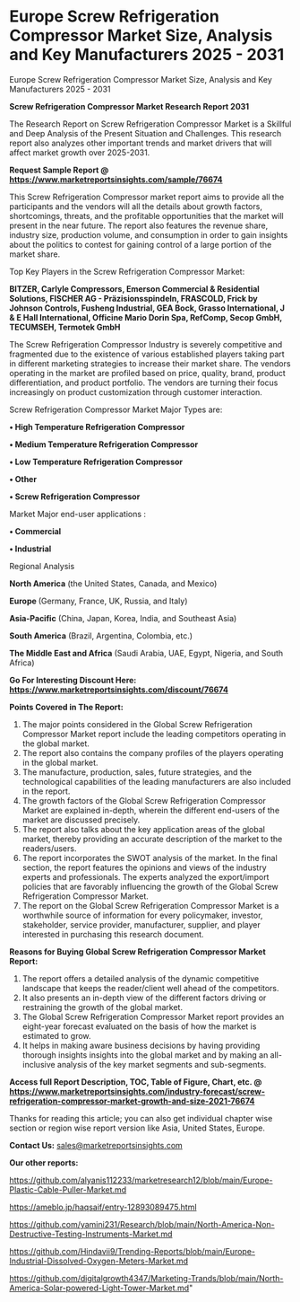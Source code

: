 # Europe Screw Refrigeration Compressor Market Size, Analysis and Key Manufacturers 2025 - 2031
Europe Screw Refrigeration Compressor Market Size, Analysis and Key Manufacturers 2025 - 2031

<strong>Screw Refrigeration Compressor Market Research Report 2031</strong>

The Research Report on Screw Refrigeration Compressor Market is a Skillful and Deep Analysis of the Present Situation and Challenges. This research report also analyzes other important trends and market drivers that will affect market growth over 2025-2031.

<strong>Request Sample Report @ <a href=https://www.marketreportsinsights.com/sample/76674>https://www.marketreportsinsights.com/sample/76674</a></strong>

This Screw Refrigeration Compressor market report aims to provide all the participants and the vendors will all the details about growth factors, shortcomings, threats, and the profitable opportunities that the market will present in the near future. The report also features the revenue share, industry size, production volume, and consumption in order to gain insights about the politics to contest for gaining control of a large portion of the market share.

Top Key Players in the Screw Refrigeration Compressor Market:

<strong>BITZER, Carlyle Compressors, Emerson Commercial & Residential Solutions, FISCHER AG - Präzisionsspindeln, FRASCOLD, Frick by Johnson Controls, Fusheng Industrial, GEA Bock, Grasso International, J & E Hall International, Officine Mario Dorin Spa, RefComp, Secop GmbH, TECUMSEH, Termotek GmbH</strong>

The Screw Refrigeration Compressor Industry is severely competitive and fragmented due to the existence of various established players taking part in different marketing strategies to increase their market share. The vendors operating in the market are profiled based on price, quality, brand, product differentiation, and product portfolio. The vendors are turning their focus increasingly on product customization through customer interaction.

Screw Refrigeration Compressor Market Major Types are:

<strong>• High Temperature Refrigeration Compressor

• Medium Temperature Refrigeration Compressor

• Low Temperature Refrigeration Compressor

• Other

• Screw Refrigeration Compressor</strong>

Market Major end-user applications :

<strong>• Commercial

• Industrial</strong>

Regional Analysis

</u><strong><b>North America</b></strong> (the United States, Canada, and Mexico)

<strong><b>Europe </b></strong>(Germany, France, UK, Russia, and Italy)

<strong><b>Asia-Pacific</b></strong> (China, Japan, Korea, India, and Southeast Asia)

<strong><b>South America</b></strong> (Brazil, Argentina, Colombia, etc.)

<strong><b>The Middle East and Africa</b></strong> (Saudi Arabia, UAE, Egypt, Nigeria, and South Africa)

<strong>Go For Interesting Discount Here: <a href=https://www.marketreportsinsights.com/discount/76674>https://www.marketreportsinsights.com/discount/76674</a></strong>

<strong>Points Covered in The Report:</strong>
<ol>
  <li>The major points considered in the Global Screw Refrigeration Compressor Market report include the leading competitors operating in the global market.</li>
  <li>The report also contains the company profiles of the players operating in the global market.</li>
  <li>The manufacture, production, sales, future strategies, and the technological capabilities of the leading manufacturers are also included in the report.</li>
  <li>The growth factors of the Global Screw Refrigeration Compressor Market are explained in-depth, wherein the different end-users of the market are discussed precisely.</li>
  <li>The report also talks about the key application areas of the global market, thereby providing an accurate description of the market to the readers/users.</li>
  <li>The report incorporates the SWOT analysis of the market. In the final section, the report features the opinions and views of the industry experts and professionals. The experts analyzed the export/import policies that are favorably influencing the growth of the Global Screw Refrigeration Compressor Market.</li>
  <li>The report on the Global Screw Refrigeration Compressor Market is a worthwhile source of information for every policymaker, investor, stakeholder, service provider, manufacturer, supplier, and player interested in purchasing this research document.</li>
</ol>
<strong>Reasons for Buying Global Screw Refrigeration Compressor Market Report:</strong>

<ol>
  <li>The report offers a detailed analysis of the dynamic competitive landscape that keeps the reader/client well ahead of the competitors.</li>
  <li>It also presents an in-depth view of the different factors driving or restraining the growth of the global market.</li>
  <li>The Global Screw Refrigeration Compressor Market report provides an eight-year forecast evaluated on the basis of how the market is estimated to grow.</li>
  <li>It helps in making aware business decisions by having providing thorough insights insights into the global market and by making an all-inclusive analysis of the key market segments and sub-segments.</li>
</ol>
<strong>Access full Report Description, TOC, Table of Figure, Chart, etc. @ <a href=https://www.marketreportsinsights.com/industry-forecast/screw-refrigeration-compressor-market-growth-and-size-2021-76674>https://www.marketreportsinsights.com/industry-forecast/screw-refrigeration-compressor-market-growth-and-size-2021-76674</a></strong>


Thanks for reading this article; you can also get individual chapter wise section or region wise report version like Asia, United States, Europe.

<strong>Contact Us:</strong>
sales@marketreportsinsights.com

<strong>Our other reports:</strong>

<a href=https://github.com/alyanis112233/marketresearch12/blob/main/Europe-Plastic-Cable-Puller-Market.md>https://github.com/alyanis112233/marketresearch12/blob/main/Europe-Plastic-Cable-Puller-Market.md</a>

<a href=https://ameblo.jp/haqsaif/entry-12893089475.html>https://ameblo.jp/haqsaif/entry-12893089475.html</a>

<a href=https://github.com/yamini231/Research/blob/main/North-America-Non-Destructive-Testing-Instruments-Market.md>https://github.com/yamini231/Research/blob/main/North-America-Non-Destructive-Testing-Instruments-Market.md</a>

<a href=https://github.com/Hindavii9/Trending-Reports/blob/main/Europe-Industrial-Dissolved-Oxygen-Meters-Market.md>https://github.com/Hindavii9/Trending-Reports/blob/main/Europe-Industrial-Dissolved-Oxygen-Meters-Market.md</a>

<a href=https://github.com/digitalgrowth4347/Marketing-Trands/blob/main/North-America-Solar-powered-Light-Tower-Market.md>https://github.com/digitalgrowth4347/Marketing-Trands/blob/main/North-America-Solar-powered-Light-Tower-Market.md</a>"
